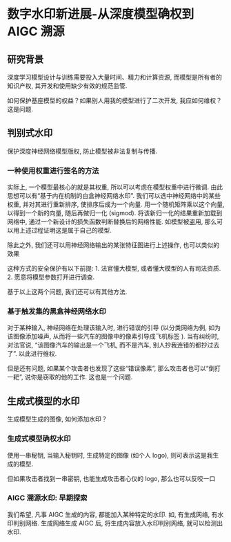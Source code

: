 
# 数字水印新进展-从深度模型确权到 AIGC 溯源

## 研究背景

深度学习模型设计与训练需要投入大量时间、精力和计算资源, 而模型是所有者的知识产权, 其开发和使用缺少有效的规范监管.

如何保护基座模型的权益？如果别人用我的模型进行了二次开发, 我应如何维权？这是问题.

## 判别式水印

保护深度神经网络模型版权, 防止模型被非法复制与传播. 

### 一种使用权重进行签名的方法

实际上, 一个模型最核心的就是其权重, 所以可以考虑在模型权重中进行微调. 由此思想可以有“基于内在机制的白盒神经网络水印”. 我们可以选中神经网络中的某些权重, 并对其进行重新排序, 使排序后成为一个向量. 用一个随机矩阵乘以这个向量, 以得到一个新的向量, 随后再做归一化 (sigmod). 将该新归一化的结果重新加载到网络中, 通过一个新设计的损失函数判断替换后的网络性能. 如模型被盗用, 那么可以用上述过程证明这是属于自己的模型.

除此之外, 我们还可以用神经网络输出的某张特征图进行上述操作, 也可以类似的效果

这种方式的安全保护有以下前提: 1. 法官懂大模型, 或者懂大模型的人有司法资质. 2. 愿意将模型参数打开进行调查. 

基于以上这两个问题, 我们还可以有其他方法.

### 基于触发集的黑盒神经网络水印

对于某种输入, 神经网络在处理该输入时, 进行错误的引导 (以分类网络为例, 如为该图像添加噪声, 从而将一些汽车的图像中的像素引导成飞机标签 ). 当有纠纷时, 对法官说, “该图像汽车的输出是一个飞机, 而不是汽车, 别人抄我连错的都抄过去了”. 以此进行维权.

但是还有问题, 如果某个攻击者也发现了这些“错误像素”, 那么攻击者也可以“倒打一耙”, 说你是窃取的他的工作. 这也是一个问题.

## 生成式模型的水印

生成模型生成的图像, 如何添加水印？

### 生成式模型确权水印

使用一串秘钥, 当输入秘钥时, 生成特定的图像 (如个人 logo), 则可表示这是我生成的模型.

但如果攻击者找到一串密钥, 也能生成攻击者心仪的 logo, 那么也可以反咬一口

### AIGC 溯源水印: 早期探索

我们希望, 凡事 AIGC 生成的内容, 都能加入某种特定的水印. 如, 有生成网络, 有水印判别网络. 生成网络生成 AIGC 后, 将生成内容放入水印判别网络, 就可以检测出水印.
